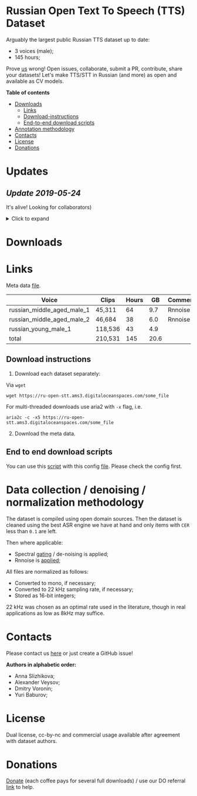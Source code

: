 # **Russian Open Text To Speech (TTS) Dataset**

Arguably the largest public Russian TTS dataset up to date:
- 3 voices (male);
- 145 hours;

Prove [us](mailto:open_stt@googlegroups.com) wrong!
Open issues, collaborate, submit a PR, contribute, share your datasets!
Let's make TTS/STT in Russian (and more) as open and available as CV models.


**Table of contents**
  - [Downloads](https://github.com/snakers4/open_tts/#downloads)
    - [Links](https://github.com/snakers4/open_tts/#links)
    - [Download-instructions](https://github.com/snakers4/open_tts/#download-instructions)
    - [End-to-end download scripts](https://github.com/snakers4/open_tts/#end-to-end-download-scripts)
  - [Annotation methodology](https://github.com/snakers4/open_tts/#annotation-methodology)
  - [Contacts](https://github.com/snakers4/open_tts/#contacts)
  - [License](https://github.com/snakers4/open_tts/#license)
  - [Donations](https://github.com/snakers4/open_tts/#donations)

# **Updates**

## **_Update 2019-05-24_**

It's alive!
Looking for collaborators)

<details>
  <summary>Click to expand</summary>
  Nothing here yet.
</details>


# **Downloads**

# **Links**

Meta data [file](https://ru-open-tts.ams3.digitaloceanspaces.com/public_tts_df_02.csv).

| Voice                      | Clips  | Hours | GB  | Comment  | Link          | Md5sum                             |
|----------------------------|--------|-------|-----|----------|---------------|------------------------------------|
| russian_middle_aged_male_1 | 45,311 | 64    | 9.7 | Rnnoise  | [link](https://ru-open-tts.ams3.digitaloceanspaces.com/russian_middle_aged_male_1.tar.gz)      | `f1157d6dfd07c302c23cfe7dcb0298f5` |
| russian_middle_aged_male_2 | 46,684 | 38    | 6.0 | Rnnoise  | [link](https://ru-open-tts.ams3.digitaloceanspaces.com/russian_middle_aged_male_2.tar.gz)      | `059ab6b3e5fa77319f7bf20e594fc133` |
| russian_young_male_1       | 118,536 | 43    |  4.9   |          | [link](https://ru-open-tts.ams3.digitaloceanspaces.com/tts_2.tar.gz)      | `403c90662beb51ac9a39d64b879e0f1b` |
| total                      | 210,531  | 145   |  20.6   |          |               |  |

## **Download instructions**

1. Download each dataset separately:

  Via `wget`
  ```
  wget https://ru-open-stt.ams3.digitaloceanspaces.com/some_file
  ```

  For multi-threaded downloads use aria2 with `-x` flag, i.e.
  ```
  aria2c -c -x5 https://ru-open-stt.ams3.digitaloceanspaces.com/some_file
  ```

2. Download the meta data.


## **End to end download scripts**

You can use this [script](https://github.com/snakers4/open_tts/blob/master/download.sh) with this config [file](https://github.com/snakers4/open_tts/blob/master/md5sum.lst).
Please check the config first.

# **Data collection / denoising / normalization methodology**

The dataset is compiled using open domain sources.
Then the dataset is cleaned using the best ASR engine we have at hand and only items with `CER` less than `0.1` are left.

Then where applicable:
- Spectral [gating](https://github.com/timsainb/noisereduce) / de-noising is applied;
- Rnnoise is [applied](https://github.com/xiph/rnnoise/issues/69);

All files are normalized as follows:
- Converted to mono, if necessary;
- Converted to 22 kHz sampling rate, if necessary;
- Stored as 16-bit integers;

22 kHz was chosen as an optimal rate used in the literature, though in real applications as low as 8kHz may suffice.

# **Contacts**

Please contact us [here](mailto:open_stt@googlegroups.com) or just create a GitHub issue!

**Authors in alphabetic order:**
- Anna Slizhikova;
- Alexander Veysov;
- Dmitry Voronin;
- Yuri Baburov;


# **License**
Dual license, cc-by-nc and commercial usage available after agreement with dataset authors.


# **Donations**

[Donate](https://buymeacoff.ee/8oneCIN) (each coffee pays for several full downloads) / use our DO referral [link](https://sohabr.net/habr/post/357748/) to help.

